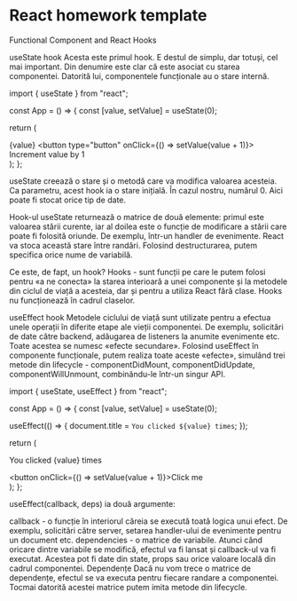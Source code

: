 # React homework template

Functional Component and React Hooks

useState hook
Acesta este primul hook. E destul de simplu, dar totuși, cel mai important. Din denumire este clar că este asociat cu starea componentei. Datorită lui, componentele funcționale au o stare internă.

import { useState } from "react";

const App = () => {
  const [value, setValue] = useState(0);

  return (
    <div>
      {value}
      <button type="button" onClick={() => setValue(value + 1)}>
        Increment value by 1
      </button>
    </div>
  );
};

useState creează o stare și o metodă care va modifica valoarea acesteia. Ca parametru, acest hook ia o stare inițială. În cazul nostru, numărul 0. Aici poate fi stocat orice tip de date.

Hook-ul useState returnează o matrice de două elemente: primul este valoarea stării curente, iar al doilea este o funcție de modificare a stării care poate fi folosită oriunde. De exemplu, într-un handler de evenimente. React va stoca această stare între randări. Folosind destructurarea, putem specifica orice nume de variabilă.

Ce este, de fapt, un hook?
Hooks - sunt funcții pe care le putem folosi pentru «a ne conecta» la starea interioară a unei componente și la metodele din ciclul de viață a acesteia, dar și pentru a utiliza React fără clase. Hooks nu funcționează în cadrul claselor.

useEffect hook
Metodele ciclului de viață sunt utilizate pentru a efectua unele operații în diferite etape ale vieții componentei. De exemplu, solicitări de date către backend, adăugarea de listeners la anumite evenimente etc. Toate acestea se numesc «efecte secundare». Folosind useEffect în componente funcționale, putem realiza toate aceste «efecte», simulând trei metode din lifecycle - componentDidMount, componentDidUpdate, componentWillUnmount, combinându-le într-un singur API.

import { useState, useEffect } from "react";

const App = () => {
  const [value, setValue] = useState(0);

  useEffect(() => {
    document.title = `You clicked ${value} times`;
  });

  return (
    <div>
      <p>You clicked {value} times</p>
      <button onClick={() => setValue(value + 1)}>Click me</button>
    </div>
  );
};

useEffect(callback, deps) ia două argumente:

callback - o funcție în interiorul căreia se execută toată logica unui efect. De exemplu, solicitări către server, setarea handler-ului de evenimente pentru un document etc.
dependencies - o matrice de variabile. Atunci când oricare dintre variabile se modifică, efectul va fi lansat și callback-ul va fi executat. Acestea pot fi date din state, props sau orice valoare locală din cadrul componentei.
Dependențe
Dacă nu vom trece o matrice de dependențe, efectul se va executa pentru fiecare randare a componentei. Tocmai datorită acestei matrice putem imita metode din lifecycle.
